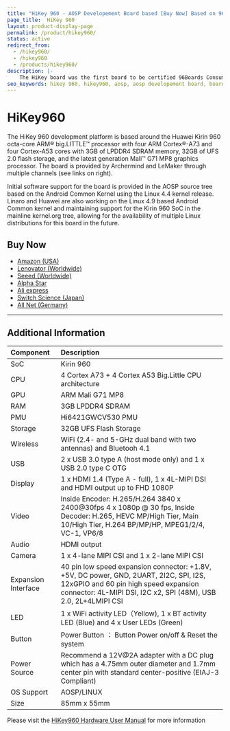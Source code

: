 ```yaml
---
title: "HiKey 960 - AOSP Developement Board based [Buy Now] Based on 96Boards CE Specification"
page_title:  HiKey 960
layout: product-display-page
permalink: /product/hikey960/
status: active
redirect_from:
  - /hikey960/
  - /hikey960
  - /products/hikey960/
description: |-
    The HiKey board was the first board to be certified 96Boards Consumer Edition compatible,  1GB and 2GB variants are available from LeMaker. The board is based around the HiSilicon Kirin 620  SoC and also delivers high performance 3D graphics support, Wi-Fi, and Bluetooth connectivity, all packed into a board the size of a credit card.
seo_keywords: hikey 960, hikey960, aosp, aosp developement board, boards
---
```

# HiKey960

The HiKey 960 development platform is based around the Huawei Kirin 960 octa-core ARM® big.LITTLE™ processor with four ARM Cortex®-A73 and four Cortex-A53
cores with 3GB of LPDDR4 SDRAM memory, 32GB of UFS 2.0 flash storage, and the latest generation Mali™ G71 MP8 graphics processor. The board is provided by
Archermind and LeMaker through multiple channels (see links on right).

Initial software support for the board is provided in the AOSP source tree based on the Android Common Kernel using the Linux 4.4 kernel release. Linaro and
Huawei are also working on the Linux 4.9 based Android Common kernel and maintaining support for the Kirin 960 SoC in the mainline kernel.org tree, allowing
for the availability of multiple Linux distributions for this board in the future.

## Buy Now

- [Amazon (USA)](http://linaro.co/hikey960buy-amazon)
- [Lenovator (Worldwide)](http://linaro.co/hikey960buy)
- [Seeed (Worldwide)](http://linaro.co/hikey960-seed)
- [Alpha Star](http://linaro.co/hikey960buy-alpha)
- [Ali express](http://linaro.co/hikey960-ali)
- [Switch Science (Japan)](http://linaro.co/hikey960-switch)
- [All Net (Germany)](http://linaro.co/hikey960-allnet)


***

## Additional Information

|   Component          |   Description                                                                                    |
|:---------------------|:-------------------------------------------------------------------------------------------------|
|  SoC                 | Kirin 960                                                                                        |
|  CPU                 | 4 Cortex A73 + 4 Cortex A53 Big.Little CPU architecture                                          |
|  GPU                 | ARM Mali G71 MP8                                                                                 |
|  RAM                 | 3GB LPDDR4 SDRAM                                                                                 |
|  PMU                 | Hi6421GWCV530 PMU                                                                                |
|  Storage             | 32GB UFS Flash Storage                                                                           |
|  Wireless            | WiFi (2.4- and 5-GHz dual band with two antennas) and Bluetooh 4.1                               |
|  USB                 | 2 x USB 3.0 type A (host mode only) and 1 x USB 2.0 type C OTG                                   |
|  Display             | 1 x HDMI 1.4 (Type A - full), 1 x 4L-MIPI DSI and HDMI output up to FHD 1080P                    |
|  Video               | Inside Encoder: H.265/H.264 3840 x 2400@30fps 4 x 1080p @ 30 fps, Inside Decoder: H.265, HEVC MP/High Tier, Main 10/High Tier, H.264 BP/MP/HP, MPEG1/2/4, VC-1, VP6/8                                                                 |
|  Audio               | HDMI output                                                                                      |
|  Camera              | 1 x 4-lane MIPI CSI and 1 x 2-lane MIPI CSI                                                      |
|  Expansion Interface | 40 pin low speed expansion connector: +1.8V, +5V, DC power, GND, 2UART, 2I2C, SPI, I2S, 12xGPIO and 60 pin high speed expansion connector: 4L-MIPI DSI, I2C x2, SPI (48M), USB 2.0, 2L+4LMIPI CSI                                    |
|  LED                 | 1 x WiFi activity LED（Yellow), 1 x BT activity LED (Blue) and 4 x User LEDs (Green)             |
|  Button              | Power Button ： Button Power on/off & Reset the system                                           |
|  Power Source        | Recommend a 12V@2A adapter with a DC plug which has a 4.75mm outer diameter and 1.7mm center pin with standard center-positive (EIAJ-3 Compliant)                                                                                        |
|  OS Support          | AOSP/LINUX                                                                                       |
|  Size                | 85mm x 55mm                                                                                      |

Please visit the [HiKey960 Hardware User Manual](https://github.com/96boards/documentation/blob/master/ConsumerEdition/HiKey960/HardwareDocs/HardwareUserManual.md) for more information
